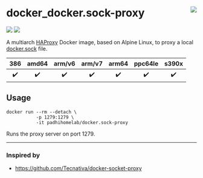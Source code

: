# docker_docker.sock-proxy <a href='https://github.com/padhi-homelab/docker_docker.sock-proxy/actions?query=workflow%3A%22Docker+CI+Release%22'><img align='right' src='https://img.shields.io/github/actions/workflow/status/padhi-homelab/docker_docker.sock-proxy/docker-release.yml?branch=master&logo=github&logoWidth=24&style=flat-square'></img></a>

<a href='https://hub.docker.com/r/padhihomelab/docker.sock-proxy'><img src='https://img.shields.io/docker/image-size/padhihomelab/docker.sock-proxy/latest?label=size%20%5Blatest%5D&logo=docker&logoWidth=24&style=for-the-badge'></img></a>
<a href='https://hub.docker.com/r/padhihomelab/docker.sock-proxy'><img src='https://img.shields.io/docker/image-size/padhihomelab/docker.sock-proxy/testing?label=size%20%5Btesting%5D&logo=docker&logoWidth=24&style=for-the-badge'></img></a>

A multiarch [HAProxy] Docker image, based on Alpine Linux, to proxy a local [docker.sock] file.

|        386         |       amd64        |       arm/v6       |       arm/v7       |       arm64        |      ppc64le       |       s390x        |
| :----------------: | :----------------: | :----------------: | :----------------: | :----------------: | :----------------: | :----------------: |
| :heavy_check_mark: | :heavy_check_mark: | :heavy_check_mark: | :heavy_check_mark: | :heavy_check_mark: | :heavy_check_mark: | :heavy_check_mark: |

## Usage

```
docker run --rm --detach \
           -p 1279:1279 \
           -it padhihomelab/docker.sock-proxy
```

Runs the proxy server on port 1279.

_<More details to be added soon>_

---

### Inspired by
  - https://github.com/Tecnativa/docker-socket-proxy


[Alpine Linux]: https://alpinelinux.org/
[Docker API]:   https://docs.docker.com/engine/api/
[docker.sock]:  https://docs.docker.com/engine/reference/commandline/dockerd/#daemon-socket-option
[HAProxy]:      http://www.haproxy.org/
